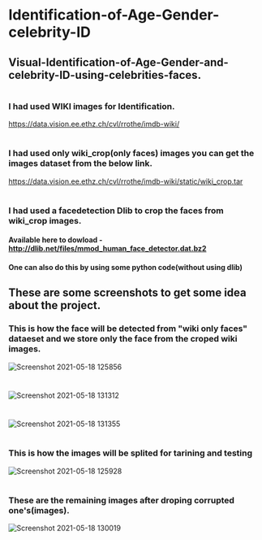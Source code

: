 # Identification-of-Age-Gender-celebrity-ID
## Visual-Identification-of-Age-Gender-and-celebrity-ID-using-celebrities-faces.
#
### I had used WIKI images for Identification.
https://data.vision.ee.ethz.ch/cvl/rrothe/imdb-wiki/
#
### I had used only wiki_crop(only faces) images you can get the images dataset from the below link.
https://data.vision.ee.ethz.ch/cvl/rrothe/imdb-wiki/static/wiki_crop.tar
#
### I had used a facedetection Dlib to crop the faces from wiki_crop images.
#### Available here to dowload - http://dlib.net/files/mmod_human_face_detector.dat.bz2
#### One can also do this by using some python code(without using dlib)
## These are some screenshots to get some idea about the project.
### This is how the face will be detected from "wiki only faces" dataeset and we store only the face from the croped wiki images.
![Screenshot 2021-05-18 125856](https://user-images.githubusercontent.com/51847492/118610361-4f3b3a80-b7d9-11eb-9fa9-0f255b5fde23.jpg)
#
![Screenshot 2021-05-18 131312](https://user-images.githubusercontent.com/51847492/118611953-f53b7480-b7da-11eb-9eee-303c411e6c78.jpg)
#
![Screenshot 2021-05-18 131355](https://user-images.githubusercontent.com/51847492/118611973-f9679200-b7da-11eb-9fd4-ea07c0b1c64d.jpg)
#
### This is how the images will be splited for tarining and testing

![Screenshot 2021-05-18 125928](https://user-images.githubusercontent.com/51847492/118610394-595d3900-b7d9-11eb-9e34-65c8c973deda.jpg)
#
### These are the remaining images after droping corrupted one's(images).
![Screenshot 2021-05-18 130019](https://user-images.githubusercontent.com/51847492/118610426-5f531a00-b7d9-11eb-940b-cb7e713e5c3d.jpg)
